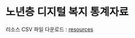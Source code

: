 # 노년층 디지털 복지 통계자료

리소스 CSV 파일 다운로드 : [resources](https://drive.google.com/file/d/1dYKEe1wjKxbC7xJAfXl2EUPZBf9Or4Ko/view?usp=sharing)
